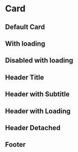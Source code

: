 <script setup>
import CardExample from './card/examples/CardExample.vue'
import CardFooterExample from './card/examples/CardFooterExample.vue'
import CardDetachHeaderExample from './card/examples/CardDetachHeaderExample.vue'
</script>

# Card

## Default Card
<CardExample />

## With loading
<CardExample loading />

## Disabled with loading
<CardExample loading disabled />

## Header Title
<CardExample title="Card Title" />

## Header with Subtitle 
<CardExample title="Card Title" subtitle="My card subtitle description can go here" />

## Header with Loading 
<CardExample loading title="Card Title" subtitle="My card subtitle description can go here" />

## Header Detached
<CardDetachHeaderExample title="Title Detached" subtitle="This header is detached from the card box" />

## Footer
<CardFooterExample />
